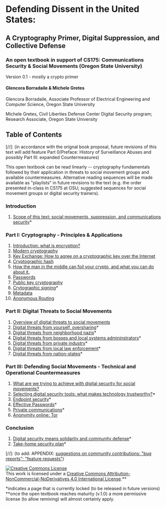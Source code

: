 # Defending Dissent in the United States:
## A Cryptography Primer, Digital Suppression, and Collective Defense 
### An open textbook in support of CS175: Communications Security & Social Movements (Oregon State University)

Version 0.1 - mostly a crypto primer

#### Glencora Borradaile & Michele Gretes

Glencora Borradaile, Associate Professor of Electrical Engineering and Computer Science, Oregon State University 

Michele Gretes, Civil Liberties Defense Center Digital Security program; Research Associate, Oregon State University

## Table of Contents

[//]: (in accordance with the orignal book proposal, future revisions of this text will add feature Part 0/Preface: History of Surveillance Abuses and possibly Part III: expanded Countermeasures)

This open textbook can be read linearly -- cryptography fundamentals followed by their application in threats to social movement groups and available countermeasures.  Alternative reading sequences will be made available as "playlists" in future revisions to the text (e.g. the order presented in-class in CS175 at OSU; suggested sequences for social movement groups or digital security trainers).

### Introduction
1. [Scope of this text: social movements, suppression, and communications security](scope.md)*

### Part I: Cryptography - Principles & Applications
1. [Introduction: what is encryption?](cryptography.md)   
1. [Modern cryptography](modern-cryptography.md)
1. [Key Exchange: How to agree on a cryptographic key over the Internet](key-exchange.md)
1. [Cryptographic hash](cryptographic-hash.md)
1. [How the man in the middle can foil your crypto, and what you can do about it.](man-in-the-middle.md)
1. [Passwords](passwords.md)
1. [Public key cryptography](public-key-cryptography.md)
1. [Crytographic signing](authenticity.md)*
1. [Metadata](meta-data.md)
1. [Anonymous Routing](anonymous-routing.md)

### Part II: Digital Threats to Social Movements

1. [Overview of digital threats to social movements](threat-overview.md)
1. [Digital threats from yourself, oversharing](threat-you.md)*
1. [Digital threats from neighborhood nazis](threat-neigh.md)*
1. [Digital threats from bosses and local systems admininstrators](threat-bosses.md)*
1. [Digital threats from private industry](threat-industry.md)*
1. [Digital threats from local law enforcement](threat-cops.md)*
1. [Digital threats from nation-states](threat-state.md)*

### Part III: Defending Social Movements - Technical and Operational Countermeasures

1. [What are we trying to achieve with digital security for social movements?](goals.md)
1. [Selecting digital security tools: what makes technology trustworthy?](trust.md)*
1. [Endpoint security](endpoints.md)*
1. [Effective Passwords](password-practices)*
1. [Private communications](comms.md)*
1. [Anonymity online: Tor](tor.md)

### Conclusion

1. [Digital security means solidarity and community defense](community-defense.md)*
1. [Take-home security plan](plan.md)*

[//]: (to add: APPENDIX: [suggestions on community contributions: "bug reports"; "feature requests"](howto-contribute.md*))

<a rel="license" href="http://creativecommons.org/licenses/by-nc-nd/4.0/"><img alt="Creative Commons License" style="border-width:0" src="https://i.creativecommons.org/l/by-nc-nd/4.0/88x31.png" /></a><br />This work is licensed under a <a rel="license" href="http://creativecommons.org/licenses/by-nc-nd/4.0/">Creative Commons Attribution-NonCommercial-NoDerivatives 4.0 International License</a>.**

*indicates a page that is currently locked (to be released in future versions) 
**once the open textbook reaches maturity (v.1.0) a more permissive license (to allow remixing) will almost certainly apply.